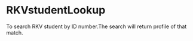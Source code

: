 # RKVstudentLookup
To search RKV student by ID number.The search will return profile of that match.
